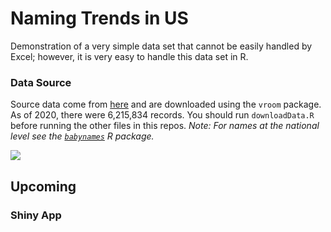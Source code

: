 # Naming Trends in US

Demonstration of a very simple data set that cannot be easily handled by Excel; however, it is very easy to handle this data set in R.

### Data Source

Source data come from [here](https://www.ssa.gov/oact/babynames/limits.html) and are downloaded using the `vroom` package. As of 2020, there were 6,215,834 records. You should run `downloadData.R` before running the other files in this repos. *Note: For names at the national level see the [`babynames`](https://cran.r-project.org/web/packages/babynames/index.html) R package.*

[![](data-source.png)](https://www.ssa.gov/oact/babynames/limits.html)



## Upcoming

### Shiny App

